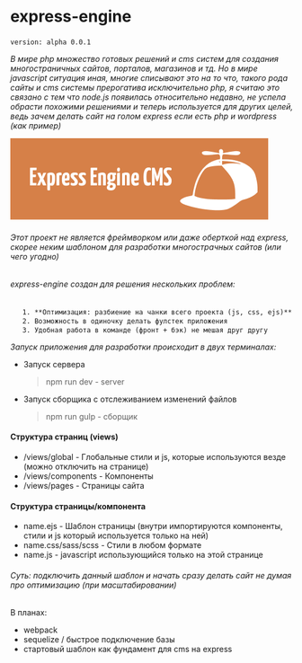 # express-engine 
`version: alpha 0.0.1`

*В мире php множество готовых решений и cms систем для создания многостраничных сайтов, порталов, магазинов и тд. 
Но в мире javascript ситуация иная, 
многие списывают это на то что, такого рода сайты и cms системы прерогатива исключительно php, я считаю это связано с тем что node.js появилась относительно недавно,
не успела обрасти похожими решениями и теперь используется для других целей, ведь зачем делать сайт на голом express если есть php и wordpress (как пример)*

![This is an image](https://github.com/DamnFilthy/express-engine/blob/master/github/logo/Group%2044.png)

###### Этот проект не является фреймворком или даже оберткой над express, скорее неким шаблоном для разработки многострачных сайтов (или чего угодно)

###### express-engine создан для решения нескольких проблем:
       1. **Оптимизация: разбиение на чанки всего проекта (js, css, ejs)**
       2. Возможность в одиночку делать фулстек приложения
       3. Удобная работа в команде (фронт + бэк) не мешая друг другу

*Запуск приложения для разработки происходит в двух терминалах:*

* Запуск сервера

     > npm run dev - server
     
 * Запуск сборщика с отслеживанием изменений файлов
 
      > npm run gulp - сборщик 

#### Структура страниц (views)

* /views/global - Глобальные стили и js, которые используются везде (можно отключить на странице)
* /views/components - Компоненты 
* /views/pages - Страницы сайта

#### Структура страницы/компонента

* name.ejs - Шаблон страницы (внутри импортируются компоненты, стили и js который используется только на ней)
* name.css/sass/scss - Стили в любом формате
* name.js - javascript использующийся только на этой странице

###### Суть: подключить данный шаблон и начать сразу делать сайт не думая про оптимизацию (при масштабировании) 

В планах:
- webpack
- sequelize / быстрое подключение базы
- стартовый шаблон как фундамент для cms на express
